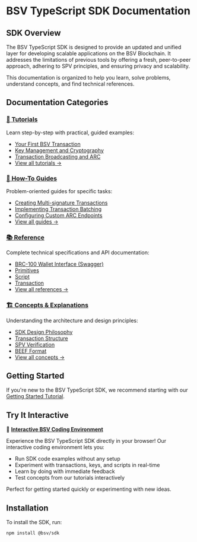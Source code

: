 # BSV TypeScript SDK Documentation

## SDK Overview

The BSV TypeScript SDK is designed to provide an updated and unified layer for developing scalable applications on the BSV Blockchain. It addresses the limitations of previous tools by offering a fresh, peer-to-peer approach, adhering to SPV principles, and ensuring privacy and scalability.

This documentation is organized to help you learn, solve problems, understand concepts, and find technical references.

## Documentation Categories

### [🚀 Tutorials](./tutorials/index.md)

Learn step-by-step with practical, guided examples:

- [Your First BSV Transaction](./tutorials/first-transaction.md)
- [Key Management and Cryptography](./tutorials/key-management.md)
- [Transaction Broadcasting and ARC](./tutorials/transaction-broadcasting.md)
- [View all tutorials →](./tutorials/index.md)

### [🔧 How-To Guides](./guides/index.md)

Problem-oriented guides for specific tasks:

- [Creating Multi-signature Transactions](./guides/multisig-transactions.md)
- [Implementing Transaction Batching](./guides/transaction-batching.md)
- [Configuring Custom ARC Endpoints](./guides/custom-arc-endpoints.md)
- [View all guides →](./guides/index.md)

### [📚 Reference](./reference/index.md)

Complete technical specifications and API documentation:

- [BRC-100 Wallet Interface (Swagger)](./reference/brc-100.md)
- [Primitives](./reference/primitives.md)
- [Script](./reference/script.md)
- [Transaction](./reference/transaction.md)
- [View all references →](./reference/index.md)

### [🏗️ Concepts & Explanations](./concepts/index.md)

Understanding the architecture and design principles:

- [SDK Design Philosophy](./concepts/sdk-philosophy.md)
- [Transaction Structure](./concepts/transaction-structure.md)
- [SPV Verification](./concepts/spv-verification.md)
- [BEEF Format](./concepts/beef.md)
- [View all concepts →](./concepts/index.md)

## Getting Started

If you're new to the BSV TypeScript SDK, we recommend starting with our [Getting Started Tutorial](./tutorials/first-transaction.md).

## Try It Interactive

🚀 **[Interactive BSV Coding Environment](https://fast.brc.dev/)**

Experience the BSV TypeScript SDK directly in your browser! Our interactive coding environment lets you:

- Run SDK code examples without any setup
- Experiment with transactions, keys, and scripts in real-time  
- Learn by doing with immediate feedback
- Test concepts from our tutorials interactively

Perfect for getting started quickly or experimenting with new ideas.

## Installation

To install the SDK, run:

```bash
npm install @bsv/sdk
```
